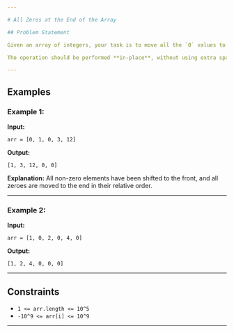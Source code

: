 ```yaml
---

# All Zeros at the End of the Array

## Problem Statement

Given an array of integers, your task is to move all the `0` values to the **end of the array**, while maintaining the relative order of the non-zero elements.

The operation should be performed **in-place**, without using extra space for another array.

---
```


## Examples

### Example 1:

**Input:**
```
arr = [0, 1, 0, 3, 12]
```

**Output:**
```
[1, 3, 12, 0, 0]
```

**Explanation:**
All non-zero elements have been shifted to the front, and all zeroes are moved to the end in their relative order.

---

### Example 2:

**Input:**
```
arr = [1, 0, 2, 0, 4, 0]
```

**Output:**
```
[1, 2, 4, 0, 0, 0]
```

---

## Constraints

- `1 <= arr.length <= 10^5`
- `-10^9 <= arr[i] <= 10^9`

---
